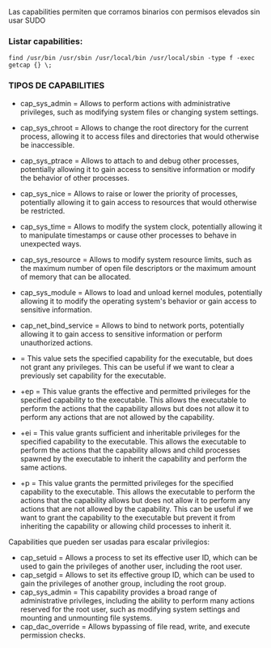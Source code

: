 Las capabilities permiten que corramos binarios con permisos elevados sin usar SUDO
### Listar capabilities:

    find /usr/bin /usr/sbin /usr/local/bin /usr/local/sbin -type f -exec getcap {} \;


### TIPOS DE CAPABILITIES


- cap_sys_admin =	Allows to perform actions with administrative privileges, such as modifying system files or changing system settings.
- cap_sys_chroot =	Allows to change the root directory for the current process, allowing it to access files and directories that would otherwise be inaccessible.
- cap_sys_ptrace =	Allows to attach to and debug other processes, potentially allowing it to gain access to sensitive information or modify the behavior of other processes.
- cap_sys_nice =  Allows to raise or lower the priority of processes, potentially allowing it to gain access to resources that would otherwise be restricted.
- cap_sys_time =	Allows to modify the system clock, potentially allowing it to manipulate timestamps or cause other processes to behave in unexpected ways.
- cap_sys_resource =	Allows to modify system resource limits, such as the maximum number of open file descriptors or the maximum amount of memory that can be allocated.
- cap_sys_module =	Allows to load and unload kernel modules, potentially allowing it to modify the operating system's behavior or gain access to sensitive information.
- cap_net_bind_service =	Allows to bind to network ports, potentially allowing it to gain access to sensitive information or perform unauthorized actions.

- =	This value sets the specified capability for the executable, but does not grant any privileges. This can be useful if we want to clear a previously set capability for the executable.
- +ep =	This value grants the effective and permitted privileges for the specified capability to the executable. This allows the executable to perform the actions that the capability allows but does not allow it to perform any actions that are not allowed by the capability.
- +ei =	This value grants sufficient and inheritable privileges for the specified capability to the executable. This allows the executable to perform the actions that the capability allows and child processes spawned by the executable to inherit the capability and perform the same actions.
- +p =	This value grants the permitted privileges for the specified capability to the executable. This allows the executable to perform the actions that the capability allows but does not allow it to perform any actions that are not allowed by the capability. This can be useful if we want to grant the capability to the executable but prevent it from inheriting the capability or allowing child processes to inherit it.

Capabilities que pueden ser usadas para escalar privilegios:

- cap_setuid =	Allows a process to set its effective user ID, which can be used to gain the privileges of another user, including the root user.
- cap_setgid =	Allows to set its effective group ID, which can be used to gain the privileges of another group, including the root group.
- cap_sys_admin =	This capability provides a broad range of administrative privileges, including the ability to perform many actions reserved for the root user, such as modifying system settings and mounting and unmounting file systems.
- cap_dac_override =	Allows bypassing of file read, write, and execute permission checks.
